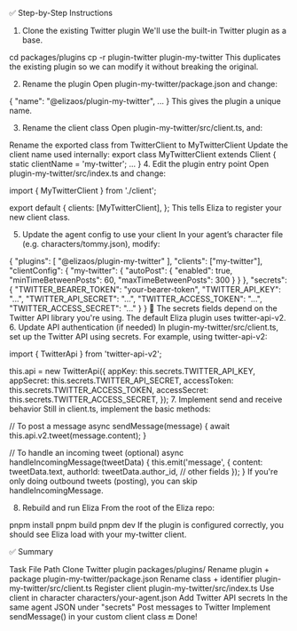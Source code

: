 ✅ Step-by-Step Instructions

1. Clone the existing Twitter plugin
We'll use the built-in Twitter plugin as a base.

cd packages/plugins
cp -r plugin-twitter plugin-my-twitter
This duplicates the existing plugin so we can modify it without breaking the original.

2. Rename the plugin
Open plugin-my-twitter/package.json and change:

{
  "name": "@elizaos/plugin-my-twitter",
  ...
}
This gives the plugin a unique name.

3. Rename the client class
Open plugin-my-twitter/src/client.ts, and:

Rename the exported class from TwitterClient to MyTwitterClient
Update the client name used internally:
export class MyTwitterClient extends Client {
  static clientName = 'my-twitter';
  ...
}
4. Edit the plugin entry point
Open plugin-my-twitter/src/index.ts and change:

import { MyTwitterClient } from './client';

export default {
  clients: [MyTwitterClient],
};
This tells Eliza to register your new client class.

5. Update the agent config to use your client
In your agent’s character file (e.g. characters/tommy.json), modify:

{
  "plugins": [
    "@elizaos/plugin-my-twitter"
  ],
  "clients": ["my-twitter"],
  "clientConfig": {
    "my-twitter": {
      "autoPost": {
        "enabled": true,
        "minTimeBetweenPosts": 60,
        "maxTimeBetweenPosts": 300
      }
    }
  },
  "secrets": {
    "TWITTER_BEARER_TOKEN": "your-bearer-token",
    "TWITTER_API_KEY": "...",
    "TWITTER_API_SECRET": "...",
    "TWITTER_ACCESS_TOKEN": "...",
    "TWITTER_ACCESS_SECRET": "..."
  }
}
📝 The secrets fields depend on the Twitter API library you're using. The default Eliza plugin uses twitter-api-v2.
6. Update API authentication (if needed)
In plugin-my-twitter/src/client.ts, set up the Twitter API using secrets. For example, using twitter-api-v2:

import { TwitterApi } from 'twitter-api-v2';

this.api = new TwitterApi({
  appKey: this.secrets.TWITTER_API_KEY,
  appSecret: this.secrets.TWITTER_API_SECRET,
  accessToken: this.secrets.TWITTER_ACCESS_TOKEN,
  accessSecret: this.secrets.TWITTER_ACCESS_SECRET,
});
7. Implement send and receive behavior
Still in client.ts, implement the basic methods:

// To post a message
async sendMessage(message) {
  await this.api.v2.tweet(message.content);
}

// To handle an incoming tweet (optional)
async handleIncomingMessage(tweetData) {
  this.emit('message', {
    content: tweetData.text,
    authorId: tweetData.author_id,
    // other fields
  });
}
If you're only doing outbound tweets (posting), you can skip handleIncomingMessage.

8. Rebuild and run Eliza
From the root of the Eliza repo:

pnpm install
pnpm build
pnpm dev
If the plugin is configured correctly, you should see Eliza load with your my-twitter client.

✅ Summary

Task	File Path
Clone Twitter plugin	packages/plugins/
Rename plugin + package	plugin-my-twitter/package.json
Rename class + identifier	plugin-my-twitter/src/client.ts
Register client	plugin-my-twitter/src/index.ts
Use client in character	characters/your-agent.json
Add Twitter API secrets	In the same agent JSON under "secrets"
Post messages to Twitter	Implement sendMessage() in your custom client class
🔚 Done!